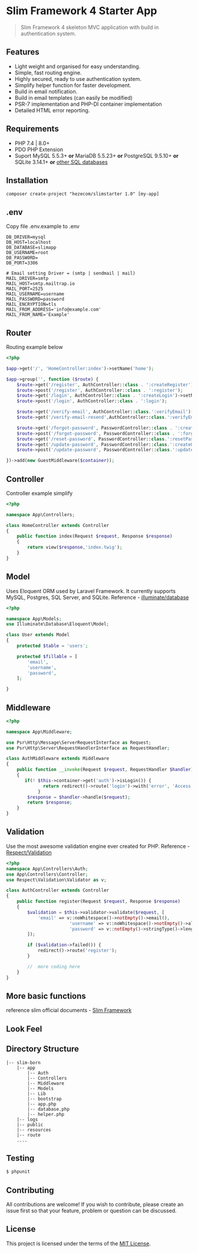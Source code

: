 # Slim Framework 4 Starter App

> Slim Framework 4 skeleton MVC application with build in authentication system.

## Features

 * Light weight and organised for easy understanding.
 * Simple, fast routing engine.
 * Highly secured, ready to use authentication system.
 * Simplify helper function for faster development.
 * Build in email notification.
 * Build in email templates (can easily be modified)
 * PSR-7 implementation and PHP-DI container implementation
 * Detailed HTML error reporting.

## Requirements

 * PHP 7.4 | 8.0+
 * PDO PHP Extension
 * Suport MySQL 5.5.3+ **or** MariaDB 5.5.23+ **or** PostgreSQL 9.5.10+ **or** SQLite 3.14.1+ **or** [other SQL databases](Database)

## Installation



```shell
composer create-project "hezecom/slimstarter 1.0" [my-app]
```

## .env

Copy file .env.example to .env

```
DB_DRIVER=mysql
DB_HOST=localhost
DB_DATABASE=slimapp
DB_USERNAME=root
DB_PASSWORD=
DB_PORT=3306

# Email setting Driver = (smtp | sendmail | mail)
MAIL_DRIVER=smtp
MAIL_HOST=smtp.mailtrap.io
MAIL_PORT=2525
MAIL_USERNAME=username
MAIL_PASSWORD=password
MAIL_ENCRYPTION=tls
MAIL_FROM_ADDRESS='info@example.com'
MAIL_FROM_NAME='Example'
```

## Router

Routing example below

```php
<?php

$app->get('/', 'HomeController:index')->setName('home');

$app->group('', function ($route) {
    $route->get('/register', AuthController::class . ':createRegister')->setName('register');
    $route->post('/register', AuthController::class . ':register');
    $route->get('/login', AuthController::class . ':createLogin')->setName('login');
    $route->post('/login', AuthController::class . ':login');

    $route->get('/verify-email', AuthController::class.':verifyEmail')->setName('verify.email');
    $route->get('/verify-email-resend',AuthController::class.':verifyEmailResend')->setName('verify.email.resend');

    $route->get('/forgot-password', PasswordController::class . ':createForgotPassword')->setName('forgot.password');
    $route->post('/forgot-password', PasswordController::class . ':forgotPassword');
    $route->get('/reset-password', PasswordController::class.':resetPassword')->setName('reset.password');
    $route->get('/update-password', PasswordController::class.':createUpdatePassword')->setName('update.password');
    $route->post('/update-password', PasswordController::class.':updatePassword');

})->add(new GuestMiddleware($container));
```

## Controller

Controller example simplify
```php
<?php

namespace App\Controllers;

class HomeController extends Controller
{
	public function index(Request $request, Response $response)
	{
		return view($response,'index.twig');
	}
}
```

## Model

Uses Eloquent ORM used by Laravel Framework. It currently supports MySQL, Postgres, SQL Server, and SQLite.
Reference - [illuminate/database](https://github.com/illuminate/database)
```php
<?php

namespace App\Models;
use Illuminate\Database\Eloquent\Model;

class User extends Model
{
	protected $table = 'users';

	protected $fillable = [
		'email',
		'username',
		'password',
	];

}
```

## Middleware

```php
<?php

namespace App\Middleware;

use Psr\Http\Message\ServerRequestInterface as Request;
use Psr\Http\Server\RequestHandlerInterface as RequestHandler;

class AuthMiddleware extends Middleware
{
	public function __invoke(Request $request, RequestHandler $handler)
	{
	   if(! $this->container->get('auth')->isLogin()) {
              return redirect()->route('login')->with('error', 'Access denied, you need to login.');
            }
        $response = $handler->handle($request);
        return $response;
	}
}
```

## Validation

Use the most awesome validation engine ever created for PHP.
Reference - [Respect/Validation](https://github.com/Respect/Validation)
```php
<?php
namespace App\Controllers\Auth;
use App\Controllers\Controller;
use Respect\Validation\Validator as v;

class AuthController extends Controller
{
	public function register(Request $request, Response $response)
	{
		$validation = $this->validator->validate($request, [
			'email' => v::noWhitespace()->notEmpty()->email(),
                        'username' => v::noWhitespace()->notEmpty()->alnum(),
                        'password' => v::notEmpty()->stringType()->length(8),
		]);

		if ($validation->failed()) {
		    redirect()->route('register');
		}

		//	more coding here
	}
}
```

## More basic functions

reference slim official documents - [Slim Framework](http://www.slimframework.com/docs/)

## Look Feel


## Directory Structure

```shell
|-- slim-born
	|-- app
		|-- Auth
		|-- Controllers
		|-- Middleware
		|-- Models
		|-- Lib
	    |-- bootstrap
		|-- app.php
        |-- database.php
        |-- helper.php
    |-- logs
	|-- public
	|-- resources
    |-- route
	....
```

## Testing

``` bash
$ phpunit
```

## Contributing

All contributions are welcome! If you wish to contribute, please create an issue first so that your feature, problem or question can be discussed.

## License

This project is licensed under the terms of the [MIT License](https://opensource.org/licenses/MIT).
